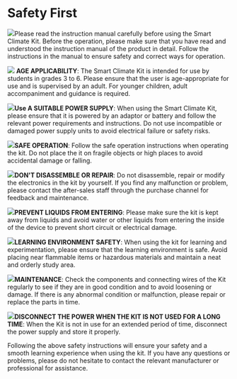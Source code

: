 ﻿---
sidebar_position: 2
sidebar_label: Safety First
---

# Safety First

![](https://wiki-media-ef.oss-cn-hongkong.aliyuncs.com/i18n/en/docusaurus-plugin-content-docs/current/microbit/interesting-case/microbit-smart-climate-kit/images/smart-weather-station-kit-reading-tips-02.png)Please read the instruction manual carefully before using the Smart Climate Kit. Before the operation, please make sure that you have read and understood the instruction manual of the product in detail. Follow the instructions in the manual to ensure safety and correct ways for operation.

![](https://wiki-media-ef.oss-cn-hongkong.aliyuncs.com/i18n/en/docusaurus-plugin-content-docs/current/microbit/interesting-case/microbit-smart-climate-kit/images/smart-weather-station-kit-reading-tips-01.png) **AGE APPLICABILITY**: The Smart Climate Kit is intended for use by students in grades 3 to 6. Please ensure that the user is age-appropriate for use and is supervised by an adult. For younger children, adult accompaniment and guidance is required.

![](https://wiki-media-ef.oss-cn-hongkong.aliyuncs.com/i18n/en/docusaurus-plugin-content-docs/current/microbit/interesting-case/microbit-smart-climate-kit/images/smart-weather-station-kit-reading-tips-01.png)**Use A SUITABLE POWER SUPPLY**: When using the  Smart Climate Kit, please ensure that it is powered by an adaptor or battery and follow the relevant power requirements and instructions. Do not use incompatible or damaged power supply units to avoid electrical failure or safety risks.

![](https://wiki-media-ef.oss-cn-hongkong.aliyuncs.com/i18n/en/docusaurus-plugin-content-docs/current/microbit/interesting-case/microbit-smart-climate-kit/images/smart-weather-station-kit-reading-tips-01.png)**SAFE OPERATION**: Follow the safe operation instructions when operating the kit. Do not place the it on fragile objects or high places to avoid accidental damage or falling.

![](https://wiki-media-ef.oss-cn-hongkong.aliyuncs.com/i18n/en/docusaurus-plugin-content-docs/current/microbit/interesting-case/microbit-smart-climate-kit/images/smart-weather-station-kit-reading-tips-01.png)**DON'T DISASSEMBLE OR REPAIR**: Do not disassemble, repair or modify the electronics in the kit by yourself. If you find any malfunction or problem, please contact the after-sales staff through the purchase channel for feedback and maintenance.

![](https://wiki-media-ef.oss-cn-hongkong.aliyuncs.com/i18n/en/docusaurus-plugin-content-docs/current/microbit/interesting-case/microbit-smart-climate-kit/images/smart-weather-station-kit-reading-tips-02.png)**PREVENT LIQUIDS FROM ENTERING**: Please make sure the kit is kept away from liquids and avoid water or other liquids from entering the inside of the device to prevent short circuit or electrical damage.

![](https://wiki-media-ef.oss-cn-hongkong.aliyuncs.com/i18n/en/docusaurus-plugin-content-docs/current/microbit/interesting-case/microbit-smart-climate-kit/images/smart-weather-station-kit-reading-tips-02.png)**LEARNING ENVIRONMENT SAFETY**: When using the kit for learning and experimentation, please ensure that the learning environment is safe. Avoid placing near flammable items or hazardous materials and maintain a neat and orderly study area.

![](https://wiki-media-ef.oss-cn-hongkong.aliyuncs.com/i18n/en/docusaurus-plugin-content-docs/current/microbit/interesting-case/microbit-smart-climate-kit/images/smart-weather-station-kit-reading-tips-02.png)**MAINTENANCE**: Check the components and connecting wires of the Kit regularly to see if they are in good condition and to avoid loosening or damage. If there is any abnormal condition or malfunction, please repair or replace the parts in time.

![](https://wiki-media-ef.oss-cn-hongkong.aliyuncs.com/i18n/en/docusaurus-plugin-content-docs/current/microbit/interesting-case/microbit-smart-climate-kit/images/smart-weather-station-kit-reading-tips-02.png)**DISCONNECT THE POWER WHEN THE KIT IS NOT USED FOR A LONG TIME**: When the Kit is not in use for an extended period of time, disconnect the power supply and store it properly.

Following the above safety instructions will ensure your safety and a smooth learning experience when using the kit. If you have any questions or problems, please do not hesitate to contact the relevant manufacturer or professional for assistance.
